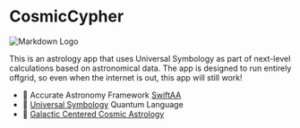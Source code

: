 # CosmicCypher

![Markdown Logo](https://i.imgur.com/IwNB1ix.jpg)

This is an astrology app that uses Universal Symbology as part of next-level calculations based on astronomical data.
The app is designed to run entirely offgrid, so even when the internet is out, this app will still work!

- 🔭 Accurate Astronomy Framework [SwiftAA](https://github.com/onekiloparsec/SwiftAA)
- 📑 [Universal Symbology](https://www.cosmiccodex.app/) Quantum Language
- 🌌 [Galactic Centered Cosmic Astrology](https://www.astro.com/astrology/in_ayanamsha_e.htm)
